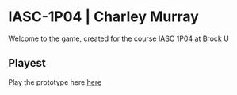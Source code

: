# IASC-1P04 | Charley Murray

Welcome to the game, created for the course IASC 1P04 at Brock U

## Playest

Play the prototype here [here](Playtest/Playtest)
